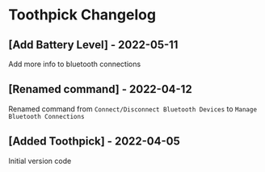 # Toothpick Changelog

## [Add Battery Level] - 2022-05-11

Add more info to bluetooth connections

## [Renamed command] - 2022-04-12

Renamed command from `Connect/Disconnect Bluetooth Devices` to `Manage Bluetooth Connections`

## [Added Toothpick] - 2022-04-05

Initial version code
